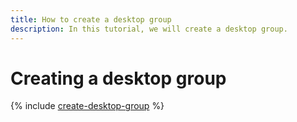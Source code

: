 ```yaml
---
title: How to create a desktop group
description: In this tutorial, we will create a desktop group.
---
```


# Creating a desktop group

{% include [create-desktop-group](../../../_includes/cloud-desktop/create-desktop-group.md) %}
